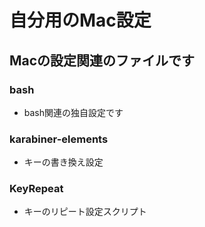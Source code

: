 # 自分用のMac設定

## Macの設定関連のファイルです

### bash
- bash関連の独自設定です

### karabiner-elements
- キーの書き換え設定

### KeyRepeat
- キーのリピート設定スクリプト